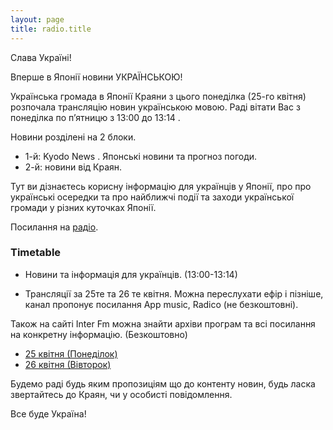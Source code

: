 ```yaml
---
layout: page
title: radio.title
---
```


Слава Україні!

Вперше в Японії новини УКРАЇНСЬКОЮ!

Українська громада в Японії Краяни з цього понеділка (25-го квітня) розпочала трансляцію новин українською мовою.
Раді вітати Вас з понеділка по п’ятницю з  13:00 до 13:14 .

Новини розділені на 2 блоки.

- 1-й: Kyodo News . Японські  новини та прогноз погоди.
- 2-й: новини від Краян.

Тут ви дізнаєтесь корисну інформацію для українців у Японії, про  про
українські осередки та про найближчі події та заходи української громади
у різних куточках Японії.

Посилання на [радіо](https://www.interfm.co.jp/timetable).

### Timetable

- Новини та інформація для українців. (13:00-13:14)

- Трансляції за 25те та 26 те квітня. Можна переслухати ефір і пізніше,
  канал пропонує посилання App music, Radico (не безкоштовні).



Також на сайті Inter Fm можна знайти архіви програм та всі посилання на конкретну інформацію. (Безкоштовно)

- [25 квітня (Понеділок)](https://www.interfm.co.jp/news/single/newsinukr04252022)
- [26 квітня
  (Вівторок)](https://www.interfm.co.jp/news/single/newsinukr04262022)

Будемо раді будь яким пропозиціям що до контенту новин, будь ласка звертайтесь до Краян, чи у особисті повідомлення.

Все буде Україна!
